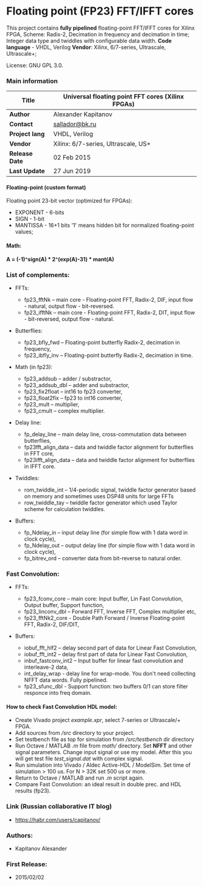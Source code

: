 # Floating point (FP23) FFT/IFFT cores

This project contains **fully pipelined** floating-point FFT/IFFT cores for Xilinx FPGA, Scheme: Radix-2, Decimation in frequency and decimation in time;    
Integer data type and twiddles with configurable data width. 
**Code language** - VHDL, Verilog 
**Vendor**: Xilinx, 6/7-series, Ultrascale, Ultrascale+;  

License: GNU GPL 3.0. 

### Main information

| **Title**         | Universal floating point FFT cores (Xilinx FPGAs) |
| -- | -- |
| **Author**        | Alexander Kapitanov                        |
| **Contact**       | sallador@bk.ru                             |
| **Project lang**  | VHDL, Verilog                              |
| **Vendor**        | Xilinx: 6/7-series, Ultrascale, US+        |
| **Release Date**  | 02 Feb 2015                                |
| **Last Update**   | 27 Jun 2019                                |

#### Floating-point (custom format)

Floating point 23-bit vector (optimized for FPGAs): 
- EXPONENT - 6-bits 
- SIGN - 1-bit 
- MANTISSA - 16+1 bits 
'1' means hidden bit for normalized floating-point values; 

#### Math: 
**A = (-1)^sign(A) * 2^(exp(A)-31) * mant(A)**

### List of complements:
- FFTs:
   * fp23_fftNk  – main core - Floating-point FFT, Radix-2, DIF, input flow - natural, output flow - bit-reversed. 
   * fp23_ifftNk – main core - Floating-point FFT, Radix-2, DIT, input flow - bit-reversed, output flow - natural.

- Butterflies:
   * fp23_bfly_fwd – Floating-point butterfly Radix-2, decimation in frequency, 
   * fp23_ibfly_inv – Floating-point butterfly Radix-2, decimation in time. 

- Math (in fp23):
   * fp23_addsub – adder / substractor, 
   * fp23_addsub_dbl – adder and substractor, 
   * fp23_fix2float – int16 to fp23 converter, 
   * fp23_float2fix – fp23 to int16 converter,
   * fp23_mult – multiplier,
   * fp23_cmult – complex multiplier.

- Delay line:
  * fp_delay_line – main delay line, cross-commutation data between butterflies,
  * fp23fft_align_data – data and twiddle factor alignment for butterflies in FFT core,
  * fp23ifft_align_data – data and twiddle factor alignment for butterflies in IFFT core.

- Twiddles:
  * rom_twiddle_int – 1/4-periodic signal, twiddle factor generator based on memory and sometimes uses DSP48 units for large FFTs
  * row_twiddle_tay – twiddle factor generator which used Taylor scheme for calculation twiddles.

- Buffers:
  * fp_Ndelay_in  – input delay line (for simple flow with 1 data word in clock cycle),
  * fp_Ndelay_out – output delay line (for simple flow with 1 data word in clock cycle),
  * fp_bitrev_ord – converter data from bit-reverse to natural order.

### Fast Convolution:
- FFTs:
   * fp23_fconv_core  – main core: Input buffer, Lin Fast Convolution, Output buffer, Support function,
   * fp23_linconv_dbl – Forward FFT, Inverse FFT, Complex multiplier etc,
   * fp23_fftNk2_core - Double Path Forward / Inverse Floating-point FFT, Radix-2, DIF/DIT,

- Buffers:
  * iobuf_fft_hlf2 – delay second part of data for Linear Fast Convolution, 
  * iobuf_fft_int2 – delay first part of data for Linear Fast Convolution, 
  * inbuf_fastconv_int2 – Input buffer for linear fast convolution and interleave-2 data, 
  * int_delay_wrap - delay line for wrap-mode. You don't need collecting NFFT data words. Fully pipelined.
  * fp23_sfunc_dbl - Support function: two buffers 0/1 can store filter responce into freq domain.

#### How to check Fast Convolution HDL model:
- Create Vivado project *example.xpr*, select 7-series or Ultrascale/+ FPGA.
- Add sources from */src* directory to your project.
- Set testbench file as top for simulation from */src/testbench* dir directory
- Run Octave / MATLAB *.m* file from *math/* directory. Set **NFFT** and other signal parameters. Change input signal or use my model. After this you will get test file *test_signal.dat* with complex signal.
- Run simulation into Vivado / Aldec Active-HDL / ModelSim. Set time of simulation > 100 us. For N > 32K set 500 us or more.
- Return to Octave / MATLAB and run *.m* script again. 
- Compare Fast Convolution: an ideal result in double prec. and HDL results (fp23).


### Link (Russian collaborative IT blog)
  * https://habr.com/users/capitanov/
  
### Authors:
  * Kapitanov Alexander  
  
### First Release:
  * 2015/02/02
